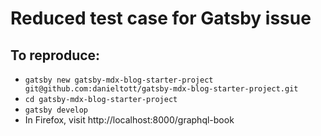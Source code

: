 # Reduced test case for Gatsby issue


## To reproduce:

* `gatsby new gatsby-mdx-blog-starter-project git@github.com:danieltott/gatsby-mdx-blog-starter-project.git`
* `cd gatsby-mdx-blog-starter-project`
* `gatsby develop`
* In Firefox, visit http://localhost:8000/graphql-book
